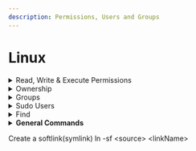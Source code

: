 ```yaml
---
description: Permissions, Users and Groups
---
```


# Linux

<details>

<summary>Read, Write &#x26; Execute Permissions</summary>

Permissions are the “rights” to act on a file or directory. The basic rights are read, write, and execute.

* **Read:** a readable permission allows the contents of the file to be viewed. A read permission on a directory allows you to list the contents of a directory.
* **Write:** a write permission on a file allows you to modify the contents of that file. For a directory, the write permission allows you to edit the contents of a directory (e.g. add/delete files).
* **Execute:** for a file, the executable permission allows you to run the file and execute a program or script. For a directory, the execute permission allows you to change to a different directory and make it your current working directory. Users usually have a default group, but they may belong to several additional groups.

![](<.gitbook/assets/image (3).png>)

Permissions example:`-rw-r--r-- 1 root root 1031 Nov 18 09:22 /etc/passwd`

The first three characters are for the user, the next three are for the group, and the last three are for others. The first ten characters show the access permissions. The first dash (-) indicates the type of file (d for directory, s for special file, and - for a regular file). The next three characters (rw-) define the owner’s permission to the file. In this example, the file owner has read and write permissions only. The next three characters (r--) are the permissions for the members of the same group as the file owner (which in this example is read only). The last three characters (r--) show the permissions for all other users and in this example it is read only. Some permissions may begin with d or l signifying that those permissions are for a directory or a link.

![](<.gitbook/assets/image (3) (1).png>)

The first column with the ten letters and dashes shows the permissions of the file or directory. The second column (with the single number) indicates the number of files or directories contained in the directory. The next column indicates the owner, followed by the group name, the size, date, and time of last access, and finally the name of the file.



Alternatively, numbers can be used to grant permissions as well

​![](https://files.gitbook.com/v0/b/gitbook-x-prod.appspot.com/o/spaces%2F8HdAqUUy3RShZPGhf9ej%2Fuploads%2FiJulL3u4brXqueNiir1x%2Fimage.png?alt=media\&token=95e6bd50-34ca-4518-8d8a-eaf52ad7749c)​

So, for example:

* 777 is the same as rwxrwxrwx
* 755 is the same as rwxr-xr-x
* 666 is the same as rw-rw-rw-
* 744 is the same as rwxr--r--

![](<.gitbook/assets/image (4).png>)

#### Commands:

* View Permissions: `ls -l <fileName/DirectoryName>`
* Change permissions: `chmod +/- <permissions> <filename and/or directory>`

</details>

<details>

<summary>Ownership</summary>

Chown command lets you change the file owner and group through the command line.

#### Commands:

* Change the owner of a file: `chown <newOwner> <fileName>`
* &#x20;Change the group of a file: `chown :<groupName> <file-name>`
* Change both the owner and the group of a file: `chown <newOwner>:<newGroup> <fileName>`.  Alternatively the userId and groupId can be used instead. `e.g chown 1000:1001 test1`
* Change ownership on directory: `chown -R <newOwner>:<newGroup> <directory-name-or-path>`
* Change ownership after checking existing owner and/or group: `chown --from=[curr-own]:[curr-group] [new-owner]:[new-group] [filename]`
* Change ownership verbose: chown `<newOwner>:<newGroup> <fileName> -v`

</details>

<details>

<summary>Groups</summary>

A user’s primary group (default group) is usually the group that is recorded in your Linux system’s /etc/passwd file. Linux system users can have a maximum of 15 secondary groups. A Linux system’s groups are stored in the /etc/group file.

#### Commands:

* List all members of a group: `getent group developers`
* List all groups: `less /etc/group`
* Find a user’s primary group information: `id <userName>` . If you want a less verbose output that only shows the primary group name: `id -gn <userName>`
* Find the groups of a user: `groups <userName>`
* Create a new group: `groupadd <groupName>`
* Delete a group: `groupdel <groupName>`
* Switch groups: `newgrp <groupName>`
* Add a user to group/s: `sudo usermod -a -G <groupName> <userName>` . The -a and -G options ensure that the user is not removed from any group that the user already belongs to.
* Modify a group's name: groupmod -n \<new\_modified\_group\_name> \<old\_group\_name>

</details>

<details>

<summary>Sudo Users</summary>

In order to provide a user with the sudo ability, they need to be added to a sudo enabled group, or their username needs to be added to the sudoers file with a set of permissions. This file is sensitive and important as an access and security control, and should not be edited directly with a text editor.

```
# User privilege specification
root    ALL=(ALL:ALL) ALL
sudousername   ALL=(ALL:ALL) ALL
username ALL=/usr/bin/top, /usr/bin/apt-get
# Allow members of group sudo to execute the less, ls, and apt commands
%sudo ALL=/usr/bin/less, /usr/bin/ls, /usr/bin/apt
```

When whitelisting individual commands using the above syntax, it is important to use the absolute path to the command. The `which` command can be used to find this absolute path: `which command-name`

</details>

<details>

<summary>Find</summary>

**find command** can be used in a variety of conditions like you can find files by **permissions**, **users**, **groups**, **file types**, **date**, **size**, and other possible criteria.

#### Commands:

* Find files in directory based on name: `find /<directoryName> -name <fileName>`
* Find files by name, ignoring case: `find / -type d -name <directoryName>`. Type can be directory (d), file (f) etc.
* Find all files of specific extension:  `find / -type f -name "*.<extension>"`
* Find files based on permission: `find / -type f -perm <permission> -print`
* Find files not matching a permission: `find / -type f ! -perm <permission>`
* Find read-only files: `find / -perm /u=r`
* Find executable files: `find / -perm /a=x`
* Find directory and give permissions: `find / -type d -perm <permission> -print -exec chmod <permission> {} \ ;`
* Find file and remove: `find . -type f -name "<fileName>" -exec rm -f {} ;`
* Find all empty files: `find / -type f -empty`
* Find all hidden files: `find / -type f -name ".*`"
* Find all files based on a user: `find / -user <userName>`
* Find all files based on a group: `find / -group <groupName>`
* Find files modified in the last N days: `find / -mtime <numberOfDays(N)>`
* Find files accessed in the last N days: `find / -atime <numberOfDays>`
* Find files modified in between a set of days: `find / -mtime +<minDay>  –mtime  -<maxDay>`
* Find changed files in the last hour: `find / -cmin -60`. Use -mmin for modified files and -amin for accessed files.
* Find files of a specific size: `find / -size <size e.g 100MB>`
* Find files in home directory: `find ~ -name '*<extension>'`
* Find based on pattern: `find . -regextype posix-egrep -regex ".*.<regex>$"`

</details>

<details>

<summary><strong>General Commands</strong></summary>

* Create a new standard user: `useradd <userName>`. Use the -e flag to set the date when the account expires: `useradd <userName>** -e <YYYY-MM-DD>`.
* Set a password for a user: `passwd <userName>`
* Remove a user account: `userdel <userName>`
* Remove the user, their home folder, and their files: `userdel -r <userName>`
* Create a directory: `mkdir <directoryName>`
* Create a directory and set permissions: `mkdir -m a=rwx <directoryName>`
* Create a nested directory: `mkdir -p <directoryName/directoryName1>`. The -p flag creats a directory whether the first specified has been created or not.
* Remove a file: `rm <fileName>`
* Remove a directory: `rm -r <directoryName`>
* View files and permisions: ls -l
* View files including hidden: ls -a
* View files including hidden and permissions: ls -al
* Change user: `su - <userName>`
* Create file: `touch <fileName>`
* List all users: `less /etc/passwd`
* Modify a user: `usermod <flags and options>`

</details>

Create a softlink(symlink) ln -sf \<source> \<linkName>
